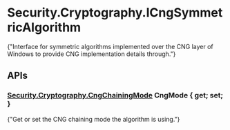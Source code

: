 # Security.Cryptography.ICngSymmetricAlgorithm

{"Interface for symmetric algorithms implemented over the CNG layer of Windows to provide CNG implementation details through."} 

## APIs

### [Security.Cryptography.CngChainingMode](Security.Cryptography.CngChainingMode) CngMode { get; set; }

{"Get or set the CNG chaining mode the algorithm is using."} 

